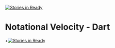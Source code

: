 [![Stories in Ready](https://badge.waffle.io/GoogleChrome/notational_velocity.dart.png?label=ready)](https://waffle.io/GoogleChrome/notational_velocity.dart)  
# Notational Velocity - Dart

+[![Stories in Ready](https://badge.waffle.io/GoogleChrome/notational_velocity.dart.png?label=ready)](https://waffle.io/GoogleChrome/notational_velocity.dart)  
